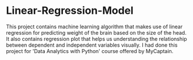 # Linear-Regression-Model
This project contains machine learning algorithm that makes use of linear regression for predicting weight of the brain based on the size of the head. It also contains regression plot that helps us understanding the relationship between dependent and independent variables visually. I had done this project for 'Data Analytics with Python' course offered by MyCaptain.
